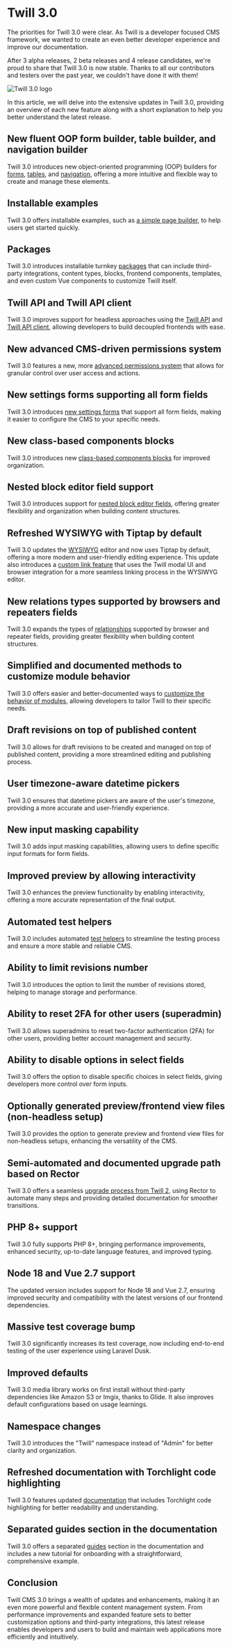 # Twill 3.0

The priorities for Twill 3.0 were clear. As Twill is a developer focused CMS framework, we wanted to create an even better developer experience and improve our documentation. 

After 3 alpha releases, 2 beta releases and 4 release candidates, we're proud to share that Twill 3.0 is now stable. Thanks to all our contributors and testers over the past year, we couldn't have done it with them!

![Twill 3.0 logo](assets/twill_cms_three_logo.png)

In this article, we will delve into the extensive updates in Twill 3.0, providing an overview of each new feature along with a short explanation to help you better understand the latest release.

## New fluent OOP form builder, table builder, and navigation builder
Twill 3.0 introduces new object-oriented programming (OOP) builders for [forms](../1_docs/3_modules/7_form-builder.md), [tables](../1_docs/3_modules/6_table-builder.md), and [navigation](../1_docs/2_getting-started/4_navigation.md), offering a more intuitive and flexible way to create and manage these elements.

## Installable examples
Twill 3.0 offers installable examples, such as [a simple page builder](../1_docs/2_getting-started/2_installation.md#content-quickstart), to help users get started quickly.

## Packages
Twill 3.0 introduces installable turnkey [packages](../1_docs/14_packages/index.md) that can include third-party integrations, content types, blocks, frontend components, templates, and even custom Vue components to customize Twill itself.

## Twill API and Twill API client
Twill 3.0 improves support for headless approaches using the [Twill API](https://github.com/area17/twill-api) and [Twill API client](https://github.com/area17/twill-api-client), allowing developers to build decoupled frontends with ease.

## New advanced CMS-driven permissions system
Twill 3.0 features a new, more [advanced permissions system](../1_docs/10_user-management/2_advanced-permissions.md) that allows for granular control over user access and actions.

## New settings forms supporting all form fields
Twill 3.0 introduces [new settings forms](../1_docs/8_settings-sections/1_index.md) that support all form fields, making it easier to configure the CMS to your specific needs.

## New class-based components blocks
Twill 3.0 introduces new [class-based components blocks](../1_docs/5_block-editor/02_creating-a-block-editor.md#content-block-component-class) for improved organization.

## Nested block editor field support
Twill 3.0 introduces support for [nested block editor fields](../1_docs/5_block-editor/10_nested-blocks.md), offering greater flexibility and organization when building content structures.

## Refreshed WYSIWYG with Tiptap by default
Twill 3.0 updates the [WYSIWYG](../1_docs/4_form-fields/02_wysiwyg.md) editor and now uses Tiptap by default, offering a more modern and user-friendly editing experience. This update also introduces a [custom link feature](../1_docs/4_form-fields/02_wysiwyg.md#content-link-browser) that uses the Twill modal UI and browser integration for a more seamless linking process in the WYSIWYG editor.

## New relations types supported by browsers and repeaters fields
Twill 3.0 expands the types of [relationships](../1_docs/6_relations/index.md) supported by browser and repeater fields, providing greater flexibility when building content structures.

## Simplified and documented methods to customize module behavior
Twill 3.0 offers easier and better-documented ways to [customize the behavior of modules](../1_docs/3_modules/5_controllers.md#content-controller-setup), allowing developers to tailor Twill to their specific needs.

## Draft revisions on top of published content
Twill 3.0 allows for draft revisions to be created and managed on top of published content, providing a more streamlined editing and publishing process.

## User timezone-aware datetime pickers
Twill 3.0 ensures that datetime pickers are aware of the user's timezone, providing a more accurate and user-friendly experience.

## New input masking capability
Twill 3.0 adds input masking capabilities, allowing users to define specific input formats for form fields.
 
## Improved preview by allowing interactivity
Twill 3.0 enhances the preview functionality by enabling interactivity, offering a more accurate representation of the final output.
 
## Automated test helpers
Twill 3.0 includes automated [test helpers](../1_docs/15_testing/index.md) to streamline the testing process and ensure a more stable and reliable CMS.
 
## Ability to limit revisions number
Twill 3.0 introduces the option to limit the number of revisions stored, helping to manage storage and performance.
 
## Ability to reset 2FA for other users (superadmin)
Twill 3.0 allows superadmins to reset two-factor authentication (2FA) for other users, providing better account management and security.
 
## Ability to disable options in select fields
Twill 3.0 offers the option to disable specific choices in select fields, giving developers more control over form inputs.
 
## Optionally generated preview/frontend view files (non-headless setup)
Twill 3.0 provides the option to generate preview and frontend view files for non-headless setups, enhancing the versatility of the CMS.

## Semi-automated and documented upgrade path based on Rector
Twill 3.0 offers a seamless [upgrade process from Twill 2](../1_docs/2_getting-started/6_upgrading.md), using Rector to automate many steps and providing detailed documentation for smoother transitions.

## PHP 8+ support
Twill 3.0 fully supports PHP 8+, bringing performance improvements, enhanced security, up-to-date language features, and improved typing.

## Node 18 and Vue 2.7 support
The updated version includes support for Node 18 and Vue 2.7, ensuring improved security and compatibility with the latest versions of our frontend dependencies.

## Massive test coverage bump
Twill 3.0 significantly increases its test coverage, now including end-to-end testing of the user experience using Laravel Dusk.

## Improved defaults
Twill 3.0 media library works on first install without third-party dependencies like Amazon S3 or Imgix, thanks to Glide. It also improves default configurations based on usage learnings.

## Namespace changes
Twill 3.0 introduces the "Twill" namespace instead of "Admin" for better clarity and organization.
 
## Refreshed documentation with Torchlight code highlighting
Twill 3.0 features updated [documentation](../1_docs/index.md) that includes Torchlight code highlighting for better readability and understanding.
 
## Separated guides section in the documentation
Twill 3.0 offers a separated [guides](../2_guides/index.md) section in the documentation and includes a new tutorial for onboarding with a straightforward, comprehensive example.

## Conclusion

Twill CMS 3.0 brings a wealth of updates and enhancements, making it an even more powerful and flexible content management system. From performance improvements and expanded feature sets to better customization options and third-party integrations, this latest release enables developers and users to build and maintain web applications more efficiently and intuitively.
